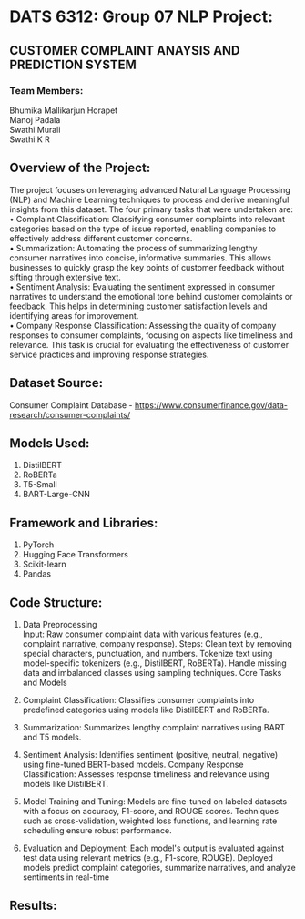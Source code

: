 # DATS 6312: Group 07 NLP Project:
## CUSTOMER COMPLAINT ANAYSIS AND PREDICTION SYSTEM

### Team Members:
Bhumika Mallikarjun Horapet  
Manoj Padala  
Swathi Murali  
Swathi K R    

## Overview of the Project:
The project focuses on leveraging advanced Natural Language Processing (NLP) and Machine Learning techniques to process and derive meaningful insights from this dataset. The four primary tasks that were undertaken are:  
•	Complaint Classification: Classifying consumer complaints into relevant categories based on the type of issue reported, enabling companies to effectively address different customer concerns.  
•	Summarization: Automating the process of summarizing lengthy consumer narratives into concise, informative summaries. This allows businesses to quickly grasp the key points of customer feedback without sifting through extensive text.  
•	Sentiment Analysis: Evaluating the sentiment expressed in consumer narratives to understand the emotional tone behind customer complaints or feedback. This helps in determining customer satisfaction levels and identifying areas for improvement.  
•	Company Response Classification: Assessing the quality of company responses to consumer complaints, focusing on aspects like timeliness and relevance. This task is crucial for evaluating the effectiveness of customer service practices and improving response strategies.  

## Dataset Source: 
Consumer Complaint Database - https://www.consumerfinance.gov/data-research/consumer-complaints/

## Models Used:
1. DistilBERT
2. RoBERTa
3. T5-Small
4. BART-Large-CNN

## Framework and Libraries:
1. PyTorch
2. Hugging Face Transformers
3. Scikit-learn
4. Pandas

## Code Structure:

1. Data Preprocessing  
Input: Raw consumer complaint data with various features (e.g., complaint narrative, company response).
Steps:
Clean text by removing special characters, punctuation, and numbers.
Tokenize text using model-specific tokenizers (e.g., DistilBERT, RoBERTa).
Handle missing data and imbalanced classes using sampling techniques.
Core Tasks and Models

2. Complaint Classification:
Classifies consumer complaints into predefined categories using models like DistilBERT and RoBERTa.

3. Summarization:
Summarizes lengthy complaint narratives using BART and T5 models.

4. Sentiment Analysis:
Identifies sentiment (positive, neutral, negative) using fine-tuned BERT-based models.
Company Response Classification:
Assesses response timeliness and relevance using models like DistilBERT.

5. Model Training and Tuning: 
Models are fine-tuned on labeled datasets with a focus on accuracy, F1-score, and ROUGE scores.
Techniques such as cross-validation, weighted loss functions, and learning rate scheduling ensure robust performance.

6. Evaluation and Deployment: 
Each model's output is evaluated against test data using relevant metrics (e.g., F1-score, ROUGE).
Deployed models predict complaint categories, summarize narratives, and analyze sentiments in real-time


## Results:



